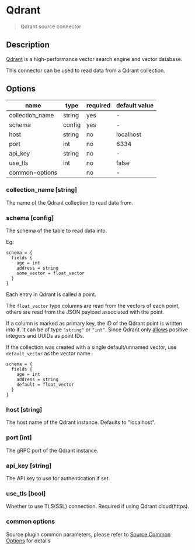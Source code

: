 # Qdrant

> Qdrant source connector

## Description

[Qdrant](https://qdrant.tech/) is a high-performance vector search engine and vector database.

This connector can be used to read data from a Qdrant collection.

## Options

|      name       |  type  | required | default value |
|-----------------|--------|----------|---------------|
| collection_name | string | yes      | -             |
| schema          | config | yes      | -             |
| host            | string | no       | localhost     |
| port            | int    | no       | 6334          |
| api_key         | string | no       | -             |
| use_tls         | int    | no       | false         |
| common-options  |        | no       | -             |

### collection_name [string]

The name of the Qdrant collection to read data from.

### schema [config]

The schema of the table to read data into.

Eg:

```hocon
schema = {
  fields {
    age = int
    address = string
    some_vector = float_vector
  }
}
```

Each entry in Qdrant is called a point.

The `float_vector` type columns are read from the vectors of each point, others are read from the JSON payload associated with the point.

If a column is marked as primary key, the ID of the Qdrant point is written into it. It can be of type `"string"` or `"int"`. Since Qdrant only [allows](https://qdrant.tech/documentation/concepts/points/#point-ids) positive integers and UUIDs as point IDs.

If the collection was created with a single default/unnamed vector, use `default_vector` as the vector name.

```hocon
schema = {
  fields {
    age = int
    address = string
    default = float_vector
  }
}
```

### host [string]

The host name of the Qdrant instance. Defaults to "localhost".

### port [int]

The gRPC port of the Qdrant instance.

### api_key [string]

The API key to use for authentication if set.

### use_tls [bool]

Whether to use TLS(SSL) connection. Required if using Qdrant cloud(https).

### common options

Source plugin common parameters, please refer to [Source Common Options](common-options.md) for details
